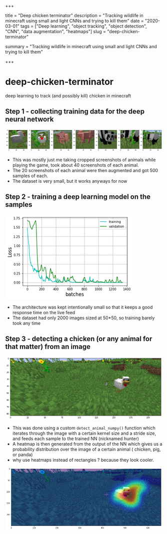 
+++


title = "Deep chicken terminator"
description = "Tracking wildlife in minecraft using small and light CNNs and trying to kill them"
date = "2020-03-01"
tags = ["Deep learning", "object tracking", "object detection", "CNN", "data augmentation", "heatmaps"]
slug = "deep-chicken-terminator"

summary = "Tracking wildlife in minecraft using small and light CNNs and trying to kill them"


+++


# deep-chicken-terminator
deep learning to track (and possibly kill)  chicken in minecraft 

## Step 1 - collecting training data for the deep neural network 

![dataset](https://raw.githubusercontent.com/Mayukhdeb/deep-chicken-terminator/master/sample_images/training_data_samples.png)

* This was mostly just me taking cropped screenshots of animals while playing the game, took about 40 screenshots of each animal.
* The 20 screenshots of each animal were then augmented and got 500 samples of each. 
* The dataset is very small, but it works anyways for now

## Step 2 - training a deep learning model on the samples


![dataset](https://raw.githubusercontent.com/Mayukhdeb/deep-chicken-terminator/master/sample_images/training_curve.png)

* The architecture was kept intentionally small so that it keeps a good response time on the live feed
* The dataset had only 2000 images sized at 50*50, so training barely took any time 

## Step 3 - detecting a chicken (or any animal for that matter) from an image

![dataset](https://raw.githubusercontent.com/Mayukhdeb/deep-chicken-terminator/master/sample_images/pre_barbecue.png)

* This was done using a custom ```detect_animal_numpy()``` function which iterates through the image with a certain kernel size and a stride size, and feeds each sample to the trained NN (nicknamed hunter)
* A heatmap is then generated from the output of the NN which gives us a probability distribution over the image of a certain animal ( chicken, pig, or panda)
* why use heatmaps instead of rectangles ? because they look cooler.

![dataset](https://raw.githubusercontent.com/Mayukhdeb/deep-chicken-terminator/master/sample_images/barbecue.png)

